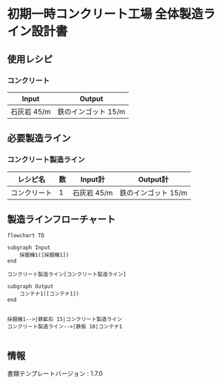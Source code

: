 # 初期一時コンクリート工場 全体製造ライン設計書

## 使用レシピ
### コンクリート
|Input|Output|
|---|---|
|石灰岩 45/m|鉄のインゴット 15/m|

## 必要製造ライン
### コンクリート製造ライン
|レシピ名|数|Input計|Output計|
|---|---|---|---|
|コンクリート|1|石灰岩 45/m|鉄のインゴット 15/m|

## 製造ラインフローチャート
```mermaid
flowchart TD

subgraph Input
    採掘機1([採掘機1])
end

コンクリート製造ライン[コンクリート製造ライン]

subgraph Output
    コンテナ1([コンテナ1])
end


採掘機1-->|鉄鉱石 15|コンクリート製造ライン
コンクリート製造ライン-->|鉄板 10|コンテナ1


```

## 情報
書類テンプレートバージョン : 1.7.0
